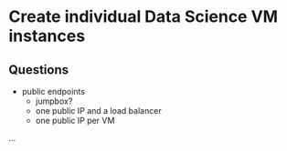 # Create individual Data Science VM instances

## Questions

- public endpoints
    - jumpbox?
    - one public IP and a load balancer
    - one public IP per VM

...

